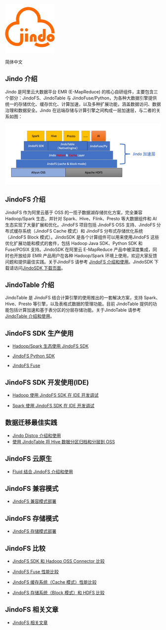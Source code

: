 
![](logo/JindoFS.png)

简体中文

## Jindo 介绍

Jindo 是阿里云大数据平台 EMR (E-MapReduce) 的核心自研组件，主要包含三个部分：JindoFS、JindoTable 与 JindoFuse/Python，为各种大数据引擎提供统一的存储优化、缓存优化、计算加速，以及多种扩展功能，涵盖数据访问、数据治理和数据安全。Jindo 在远端存储与计算引擎之间构成一层加速层，与二者的关系如图：

![](pic/jindo_introduction.png)

## JindoFS 介绍

JindoFS 作为阿里云基于 OSS 的一揽子数据湖存储优化方案，完全兼容 Hadoop/Spark 生态，并针对 Spark、Hive、Flink、Presto 等大数据组件和 AI 生态实现了大量扩展和优化。JindoFS 项目包括 JindoFS OSS 支持、JindoFS 分布式缓存系统（JindoFS Cache 模式）和 JindoFS 分布式存储优化系统（JindoFS Block 模式）。JindoSDK 是各个计算组件可以用来使用JindoFS 这些优化扩展功能和模式的套件，包括 Hadoop Java SDK、Python SDK 和 Fuse/POSIX 支持。JindoSDK 在阿里云 E-MapReduce 产品中被深度集成，同时也开放给非 EMR 产品用户在各种 Hadoop/Spark 环境上使用，欢迎大家反馈问题和提供最佳实践。关于JindoFS 请参考 [JindoFS 介绍和使用](https://help.aliyun.com/document_detail/199488.html)。JindoSDK 下载请访问[JindoSDK 下载页面](/docs/jindofs_sdk_download.md)。

## JindoTable 介绍

JindoTable 是 JindoFS 结合计算引擎的使用推出的一套解决方案，支持 Spark、Hive、Presto 等引擎，以及表格式数据的管理功能。目前 JindoTable 提供的功能包括计算加速和基于表分区的分层存储功能。关于JindoTable 请参考 [JindoTable 介绍和使用](/docs/jindotable/jindotable.md)。

## JindoFS SDK 生产使用

* [Hadoop/Spark 生态使用 JindoFS SDK](docs/jindofs_sdk_overview.md)

* [JindoFS Python SDK](docs/pyjindo/jindosdk_python_sdk.md)

* [JindoFS Fuse](docs/jindofs_fuse/jindofs_fuse_overview.md)

## JindoFS SDK 开发使用(IDE)

* [Hadoop 使用 JindoFS SDK 在 IDE 开发调试](docs/jindofs_sdk_ide_hadoop.md)

* [Spark 使用 JindoFS SDK 在 IDE 开发调试](docs/spark/jindofs_sdk_ide_spark.md)

## 数据迁移最佳实践

* [Jindo Distcp 介绍和使用](docs/jindo_distcp/jindo_distcp_overview.md)
* [使用 JindoTable 将 Hive 数据分区归档和分层到 OSS](docs/tools/table_moveto.md)

## JindoFS 云原生

* [Fluid 结合 JindoFS 介绍和使用](docs/jindo_fluid/jindo_fluid_overview.md)

## JindoFS 兼容模式
* [JindoFS 兼容模式部署](docs/jindofs_cache_mode_deploy.md)

## JindoFS 存储模式
* [JindoFS 存储模式部署](docs/jindofs_block_mode_deploy.md)
## JindoFS 比较

* [JindoFS SDK 和 Hadoop OSS Connector 比较](docs/jindofs_sdk_vs_hadoop_sdk.md)

* [JindoFS Fuse 性能比较](docs/jindofs_fuse/jindofs_fuse_benchmark.md)

* [JindoFS 缓存系统（Cache 模式）性能比较](docs/comparisons/jindofs_cache_vs_no_cache.md)

* [JindoFS 存储系统（Block 模式）和 HDFS 比较](docs/comparisons/jindofs_block_vs_hdfs.md)

## JindoFS 相关文章

* [JindoFS 相关文章](docs/jindofs_articles.md)

